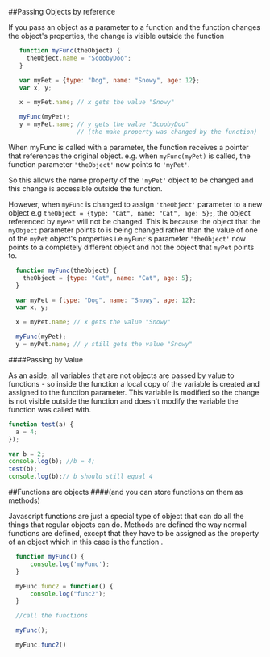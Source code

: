 ##Passing Objects by reference

If you pass an object as a parameter to a function and the function
changes the object's properties, the change is visible outside the function

 ```js
    function myFunc(theObject) {
      theObject.name = "ScoobyDoo";
    }

    var myPet = {type: "Dog", name: "Snowy", age: 12};
    var x, y;

    x = myPet.name; // x gets the value "Snowy"

    myFunc(myPet);
    y = myPet.name; // y gets the value "ScoobyDoo"
                    // (the make property was changed by the function)
```

When myFunc is called with a parameter, the function receives a pointer that references the original object.
 e.g. when ```myFunc(myPet)``` is called, the function parameter ```'theObject'``` now points to ```'myPet'```.

So this allows the name property of the ```'myPet'``` object to be changed and this change is accessible outside the function.

However, when ```myFunc``` is changed to assign ```'theObject'``` parameter to a new object e.g ```theObject = {type: "Cat", name: "Cat", age: 5};```, the object referenced by ```myPet``` will not be changed. This is because the object that the ```myObject``` parameter points to is being changed rather than the value of one of the ```myPet``` object's properties i.e ```myFunc```'s parameter ```'theObject'``` now points
to a completely different object and not the object that ```myPet``` points to.

```js
  function myFunc(theObject) {
    theObject = {type: "Cat", name: "Cat", age: 5};
  }

  var myPet = {type: "Dog", name: "Snowy", age: 12};
  var x, y;

  x = myPet.name; // x gets the value "Snowy"

  myFunc(myPet);
  y = myPet.name; // y still gets the value "Snowy"
```

####Passing by Value

As an aside, all variables that are not objects are passed by value to functions - so inside the function a local copy of the variable is created and assigned to the function parameter. This variable is modified so the change is not visible outside the function and doesn't modify the variable the function was called with.

```js
function test(a) {
  a = 4;
});

var b = 2;
console.log(b); //b = 4;
test(b);
console.log(b);// b should still equal 4

```


##Functions are objects
####(and you can store functions on them as methods)

Javascript functions are just a special type of object that can do all the things that regular objects can do.
Methods are defined the way normal functions are defined,
except that they have to be assigned as the property of an object which in this case is
the function .

```js
  function myFunc() {
      console.log('myFunc');
  }

  myFunc.func2 = function() {
      console.log("func2");
  }

  //call the functions

  myFunc();

  myFunc.func2()

```
